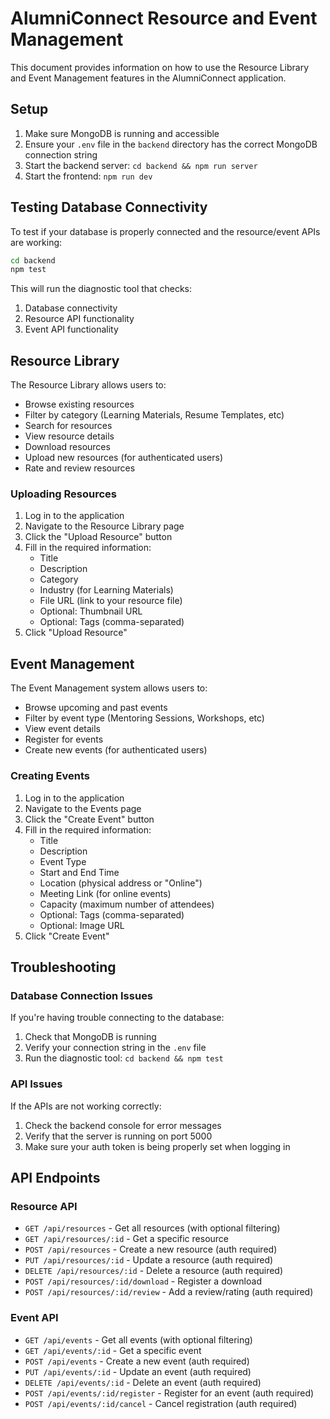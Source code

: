 # AlumniConnect Resource and Event Management

This document provides information on how to use the Resource Library and Event Management features in the AlumniConnect application.

## Setup

1. Make sure MongoDB is running and accessible
2. Ensure your `.env` file in the `backend` directory has the correct MongoDB connection string
3. Start the backend server: `cd backend && npm run server`
4. Start the frontend: `npm run dev`

## Testing Database Connectivity

To test if your database is properly connected and the resource/event APIs are working:

```bash
cd backend
npm test
```

This will run the diagnostic tool that checks:
1. Database connectivity
2. Resource API functionality 
3. Event API functionality

## Resource Library

The Resource Library allows users to:
- Browse existing resources
- Filter by category (Learning Materials, Resume Templates, etc)
- Search for resources
- View resource details
- Download resources
- Upload new resources (for authenticated users)
- Rate and review resources

### Uploading Resources

1. Log in to the application
2. Navigate to the Resource Library page
3. Click the "Upload Resource" button
4. Fill in the required information:
   - Title
   - Description
   - Category
   - Industry (for Learning Materials)
   - File URL (link to your resource file)
   - Optional: Thumbnail URL
   - Optional: Tags (comma-separated)
5. Click "Upload Resource"

## Event Management

The Event Management system allows users to:
- Browse upcoming and past events
- Filter by event type (Mentoring Sessions, Workshops, etc)
- View event details
- Register for events
- Create new events (for authenticated users)

### Creating Events

1. Log in to the application
2. Navigate to the Events page
3. Click the "Create Event" button
4. Fill in the required information:
   - Title
   - Description
   - Event Type
   - Start and End Time
   - Location (physical address or "Online")
   - Meeting Link (for online events)
   - Capacity (maximum number of attendees)
   - Optional: Tags (comma-separated)
   - Optional: Image URL
5. Click "Create Event"

## Troubleshooting

### Database Connection Issues

If you're having trouble connecting to the database:

1. Check that MongoDB is running
2. Verify your connection string in the `.env` file
3. Run the diagnostic tool: `cd backend && npm test`

### API Issues

If the APIs are not working correctly:

1. Check the backend console for error messages
2. Verify that the server is running on port 5000
3. Make sure your auth token is being properly set when logging in

## API Endpoints

### Resource API

- `GET /api/resources` - Get all resources (with optional filtering)
- `GET /api/resources/:id` - Get a specific resource
- `POST /api/resources` - Create a new resource (auth required)
- `PUT /api/resources/:id` - Update a resource (auth required)
- `DELETE /api/resources/:id` - Delete a resource (auth required)
- `POST /api/resources/:id/download` - Register a download
- `POST /api/resources/:id/review` - Add a review/rating (auth required)

### Event API

- `GET /api/events` - Get all events (with optional filtering)
- `GET /api/events/:id` - Get a specific event
- `POST /api/events` - Create a new event (auth required)
- `PUT /api/events/:id` - Update an event (auth required)
- `DELETE /api/events/:id` - Delete an event (auth required)
- `POST /api/events/:id/register` - Register for an event (auth required)
- `POST /api/events/:id/cancel` - Cancel registration (auth required) 